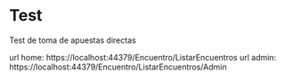 # Test
Test de toma de apuestas directas

url home: https://localhost:44379/Encuentro/ListarEncuentros
url admin: https://localhost:44379/Encuentro/ListarEncuentros/Admin
